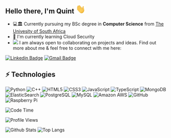 
## Hello there, I'm Quint <img src="https://raw.githubusercontent.com/quintofsteel/quintofsteel/master/wave.gif" width="30px">
- 💻🏛 Currently pursuing my BSc degree in **Computer Science** from [The Univesity of South Africa](https://https://www.unisa.ac.za/)
- 🌱 I'm currently learning Cloud Security
- <img src="https://media.giphy.com/media/WUlplcMpOCEmTGBtBW/giphy.gif" width="30"> I am always open to collaborating on projects and ideas. 
Find out more about me & feel free to connect with me here:

[![Linkedin Badge](https://img.shields.io/badge/-quintofsteel-blue?style=flat-square&logo=Linkedin&logoColor=white&link=https://www.linkedin.com/in/chamisapride/)](https://www.linkedin.com/in/chamisapride/)
[![Gmail Badge](https://img.shields.io/badge/-qcharmzone@protonmail.com-c14438?style=flat-square&logo=Gmail&logoColor=white&link=mailto:qcharmzone@protonmail.com)](mailto:kanna6501@gmail.com)

## ⚡ Technologies

![Python](https://img.shields.io/badge/-Python-black?style=flat-square&logo=Python)
![C++](https://img.shields.io/badge/-C++-00599C?style=flat-square&logo=c)
![HTML5](https://img.shields.io/badge/-HTML5-E34F26?style=flat-square&logo=html5&logoColor=white)
![CSS3](https://img.shields.io/badge/-CSS3-1572B6?style=flat-square&logo=css3)
![JavaScript](https://img.shields.io/badge/-JavaScript-black?style=flat-square&logo=javascript)
![TypeScript](https://img.shields.io/badge/-TypeScript-007ACC?style=flat-square&logo=typescript)
![MongoDB](https://img.shields.io/badge/-MongoDB-black?style=flat-square&logo=mongodb)
![ElasticSearch](https://img.shields.io/badge/-ElasticSearch-005571?style=flat-square&logo=elasticsearch)
![PostgreSQL](https://img.shields.io/badge/-PostgreSQL-336791?style=flat-square&logo=postgresql)
![MySQL](https://img.shields.io/badge/-MySQL-black?style=flat-square&logo=mysql)
![Amazon AWS](https://img.shields.io/badge/Amazon%20AWS-232F3E?style=flat-square&logo=amazon-aws)
![GitHub](https://img.shields.io/badge/-GitHub-181717?style=flat-square&logo=github)
![Raspberry Pi](https://img.shields.io/badge/-Raspberry%20Pi-C51A4A?style=flat-square&logo=Raspberry-Pi)

![Code Time](http://img.shields.io/badge/Code%20Time-621%20hrs%2018%20mins-purple)

![Profile Views](http://img.shields.io/badge/Profile%20Views-150-purple)



![Github Stats](https://github-readme-stats.vercel.app/api?username=quintofsteel&count_private=true&show_icons=true&include_all_commits=true)
![Top Langs](https://github-readme-stats.vercel.app/api/top-langs/?username=quintofsteel&hide=TeX&layout=compact)
